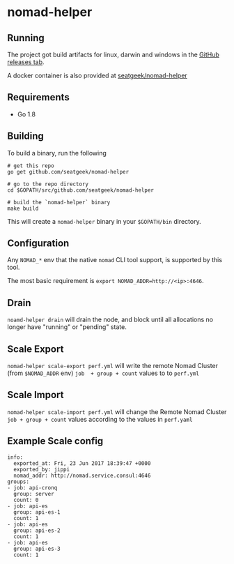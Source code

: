 # nomad-helper

## Running

The project got build artifacts for linux, darwin and windows in the [GitHub releases tab](https://github.com/seatgeek/nomad-helper/releases).

A docker container is also provided at [seatgeek/nomad-helper](https://hub.docker.com/r/seatgeek/nomad-helper/tags/)

## Requirements

- Go 1.8

## Building

To build a binary, run the following

```shell
# get this repo
go get github.com/seatgeek/nomad-helper

# go to the repo directory
cd $GOPATH/src/github.com/seatgeek/nomad-helper

# build the `nomad-helper` binary
make build
```

This will create a `nomad-helper` binary in your `$GOPATH/bin` directory.

## Configuration

Any `NOMAD_*` env that the native `nomad` CLI tool support, is supported by this tool.

The most basic requirement is `export NOMAD_ADDR=http://<ip>:4646`.

## Drain

`noamd-helper drain` will drain the node, and block until all allocations no longer have "running" or "pending" state.

## Scale Export

`nomad-helper scale-export perf.yml` will write the remote Nomad Cluster (from `$NOMAD_ADDR` env) `job  + group + count` values to to `perf.yml`

## Scale Import

`nomad-helper scale-import perf.yml` will change the Remote Nomad Cluster `job + group + count` values according to the values in `perf.yaml`

## Example Scale config

```
info:
  exported_at: Fri, 23 Jun 2017 18:39:47 +0000
  exported_by: jippi
  nomad_addr: http://nomad.service.consul:4646
groups:
- job: api-cronq
  group: server
  count: 0
- job: api-es
  group: api-es-1
  count: 1
- job: api-es
  group: api-es-2
  count: 1
- job: api-es
  group: api-es-3
  count: 1
  ```
